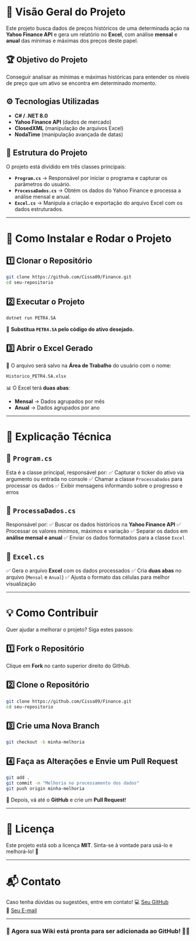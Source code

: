# 📌 Visão Geral do Projeto

Este projeto busca dados de preços históricos de uma determinada açáo na **Yahoo Finance API** e gera um relatório no **Excel**, com análise **mensal** e **anual** das mínimas e máximas dos preços deste papel.

## 🏆 Objetivo do Projeto
Conseguir analisar as mínimas e máximas históricas para entender os níveis de preço que um ativo se encontra em determinado momento.

## ⚙️ Tecnologias Utilizadas
- **C# / .NET 8.0**
- **Yahoo Finance API** (dados de mercado)
- **ClosedXML** (manipulação de arquivos Excel)
- **NodaTime** (manipulação avançada de datas)

## 📂 Estrutura do Projeto

O projeto está dividido em três classes principais:
- **`Program.cs`** → Responsável por iniciar o programa e capturar os parâmetros do usuário.
- **`ProcessaDados.cs`** → Obtém os dados do Yahoo Finance e processa a análise mensal e anual.
- **`Excel.cs`** → Manipula a criação e exportação do arquivo Excel com os dados estruturados.

---

# 🚀 Como Instalar e Rodar o Projeto

## 1️⃣ Clonar o Repositório
```sh
git clone https://github.com/Cissa09/Finance.git
cd seu-repositorio
```

## 2️⃣ Executar o Projeto
```sh
dotnet run PETR4.SA
```
🔹 **Substitua `PETR4.SA` pelo código do ativo desejado.**

## 3️⃣ Abrir o Excel Gerado
📂 O arquivo será salvo na **Área de Trabalho** do usuário com o nome:
```sh
Historico_PETR4.SA.xlsx
```
📊 O Excel terá **duas abas**:
- **Mensal** → Dados agrupados por mês
- **Anual** → Dados agrupados por ano

---

# 📖 Explicação Técnica

## 📌 `Program.cs`
Esta é a classe principal, responsável por:
✅ Capturar o ticker do ativo via argumento ou entrada no console
✅ Chamar a classe `ProcessaDados` para processar os dados
✅ Exibir mensagens informando sobre o progresso e erros

## 📌 `ProcessaDados.cs`
Responsável por:
✅ Buscar os dados históricos na **Yahoo Finance API**
✅ Processar os valores mínimos, máximos e variação
✅ Separar os dados em **análise mensal e anual**
✅ Enviar os dados formatados para a classe `Excel`

## 📌 `Excel.cs`
✅ Gera o arquivo **Excel** com os dados processados
✅ Cria **duas abas** no arquivo (`Mensal` e `Anual`)
✅ Ajusta o formato das células para melhor visualização

---

# 💡 Como Contribuir
Quer ajudar a melhorar o projeto? Siga estes passos:

## 1️⃣ Fork o Repositório
Clique em **Fork** no canto superior direito do GitHub.

## 2️⃣ Clone o Repositório
```sh
git clone https://github.com/Cissa09/Finance.git
cd seu-repositorio
```

## 3️⃣ Crie uma Nova Branch
```sh
git checkout -b minha-melhoria
```

## 4️⃣ Faça as Alterações e Envie um Pull Request
```sh
git add .
git commit -m "Melhoria no processamento dos dados"
git push origin minha-melhoria
```
🔹 Depois, vá até o **GitHub** e crie um **Pull Request**!

---

# 📜 Licença
Este projeto está sob a licença **MIT**. Sinta-se à vontade para usá-lo e melhorá-lo! 🚀

---

# 📬 Contato
Caso tenha dúvidas ou sugestões, entre em contato!
💻 [Seu GitHub](https://github.com/cissa09)  
📧 [Seu E-mail](mailto:cicero.viganon@hotmail.com)  

---

### 🎯 Agora sua Wiki está pronta para ser adicionada ao GitHub! 🚀📖

